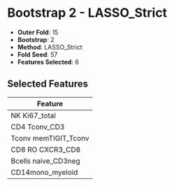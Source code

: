 # Bootstrap 2 - LASSO_Strict

- **Outer Fold**: 15
- **Bootstrap**: 2
- **Method**: LASSO_Strict
- **Fold Seed**: 57
- **Features Selected**: 6

## Selected Features

| Feature |
|---------|
| NK Ki67_total |
| CD4 Tconv_CD3 |
| Tconv memTIGIT_Tconv |
| CD8 RO CXCR3_CD8 |
| Bcells naive_CD3neg |
| CD14mono_myeloid |
